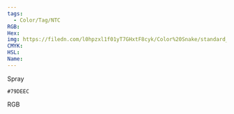 ```yaml
---
tags:
  - Color/Tag/NTC
RGB:
Hex:
img: https://filedn.com/l0hpzxl1f01yT7GHxtF8cyk/Color%20Snake/standard_csv_to_svg/%23/79DEEC.svg
CMYK:
HSL:
Name:
---
```

Spray
```palette
#79DEEC
```
RGB
